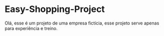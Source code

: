 # Easy-Shopping-Project

Olá, esse é um projeto de uma empresa fictícia, esse projeto serve apenas para experiência e treino.
